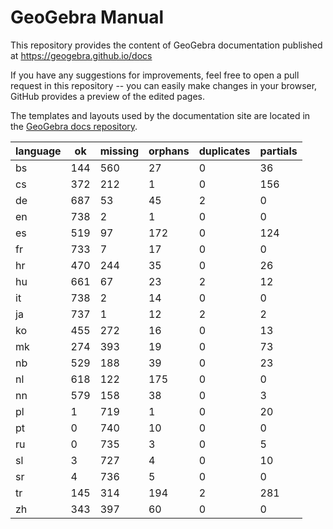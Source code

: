 # GeoGebra Manual

This repository provides the content of GeoGebra documentation published at https://geogebra.github.io/docs

If you have any suggestions for improvements, feel free to open a pull request in this repository -- you can easily make changes in your browser, GitHub provides a preview of the edited pages.

The templates and layouts used by the documentation site are located in the [GeoGebra docs repository](https://github.com/geogebra/docs).

| language | ok  | missing | orphans | duplicates | partials |
|----------|-----|---------|---------|------------|----------|
bs | 144 | 560 | 27 | 0 | 36
cs | 372 | 212 | 1 | 0 | 156
de | 687 | 53 | 45 | 2 | 0
en | 738 | 2 | 1 | 0 | 0
es | 519 | 97 | 172 | 0 | 124
fr | 733 | 7 | 17 | 0 | 0
hr | 470 | 244 | 35 | 0 | 26
hu | 661 | 67 | 23 | 2 | 12
it | 738 | 2 | 14 | 0 | 0
ja | 737 | 1 | 12 | 2 | 2
ko | 455 | 272 | 16 | 0 | 13
mk | 274 | 393 | 19 | 0 | 73
nb | 529 | 188 | 39 | 0 | 23
nl | 618 | 122 | 175 | 0 | 0
nn | 579 | 158 | 38 | 0 | 3
pl | 1 | 719 | 1 | 0 | 20
pt | 0 | 740 | 10 | 0 | 0
ru | 0 | 735 | 3 | 0 | 5
sl | 3 | 727 | 4 | 0 | 10
sr | 4 | 736 | 5 | 0 | 0
tr | 145 | 314 | 194 | 2 | 281
zh | 343 | 397 | 60 | 0 | 0
